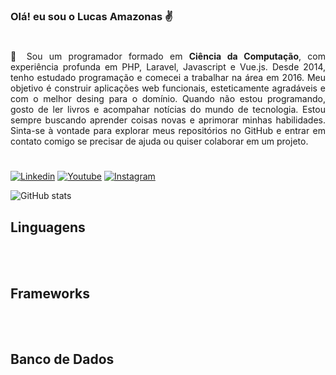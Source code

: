 ### Olá! eu sou o Lucas Amazonas ✌️
#


<p style="text-align: justify">
     📝 Sou um programador formado em <strong>Ciência da Computação</strong>, com experiência profunda em PHP, Laravel, Javascript e Vue.js. Desde 2014, tenho estudado programação e comecei a trabalhar na área em 2016. Meu objetivo é construir aplicações web funcionais, esteticamente agradáveis e com o melhor desing para o domínio. Quando não estou programando, gosto de ler livros e acompahar notícias do mundo de tecnologia. Estou sempre buscando aprender coisas novas e aprimorar minhas habilidades. Sinta-se à vontade para explorar meus repositórios no GitHub e entrar em contato comigo se precisar de ajuda ou quiser colaborar em um projeto.
</p>

#

[![Linkedin](https://img.shields.io/badge/LinkedIn-0077B5?style=for-the-badge&logo=linkedin&logoColor=white)](https://www.linkedin.com/in/lucas-amazonas-538042186/) [![Youtube](https://img.shields.io/badge/YouTube-FF0000?style=for-the-badge&logo=youtube&logoColor=white)](https://www.youtube.com/@lucasamazonas) [![Instagram](https://img.shields.io/badge/Instagram-E4405F?style=for-the-badge&logo=instagram&logoColor=white)](https://www.instagram.com/lucasamazonas/)

![GitHub stats](https://github-readme-stats.vercel.app/api?username=lucasamazonas&show_icons=true&theme=gruvbox)


## Linguagens
<div style="display: inline_block">
<img align="center" alt="" src="https://img.shields.io/badge/PHP-777BB4?style=for-the-badge&logo=php&logoColor=white" />
<img align="center" alt="" src="https://img.shields.io/badge/JavaScript-F7DF1E?style=for-the-badge&logo=javascript&logoColor=black" />
<img align="center" alt="" src="https://img.shields.io/badge/TypeScript-007ACC?style=for-the-badge&logo=typescript&logoColor=white" />
<img align="center" alt="" src="https://img.shields.io/badge/Rust-000000?style=for-the-badge&logo=rust&logoColor=white" />
<img align="center" alt="" src="https://img.shields.io/badge/HTML5-E34F26?style=for-the-badge&logo=html5&logoColor=white" />
<img align="center" alt="" src="https://img.shields.io/badge/CSS-239120?&style=for-the-badge&logo=css3&logoColor=white" />
</div>

<br/>

## Frameworks
<div style="display: inline_block">
<img align="center" alt="" src="https://img.shields.io/badge/Laravel-FF2D20?style=for-the-badge&logo=laravel&logoColor=white" />
<img align="center" alt="" src="https://img.shields.io/badge/Vue.js-35495E?style=for-the-badge&logo=vue.js&logoColor=4FC08D" />
<img align="center" alt="" src="https://img.shields.io/badge/React-20232A?style=for-the-badge&logo=react&logoColor=61DAFB" />
<img align="center" alt="" src="https://img.shields.io/badge/Tailwind_CSS-38B2AC?style=for-the-badge&logo=tailwind-css&logoColor=white" />
</div>

<br/>

## Banco de Dados
<div style="display: inline_block">
<img align="center" alt="" src="https://img.shields.io/badge/MySQL-00000F?style=for-the-badge&logo=mysql&logoColor=white" />
<img align="center" alt="" src="https://img.shields.io/badge/PostgreSQL-316192?style=for-the-badge&logo=postgresql&logoColor=white" />
<img align="center" alt="" src="https://img.shields.io/badge/SQLite-07405E?style=for-the-badge&logo=sqlite&logoColor=white" />
</div>

<br />
